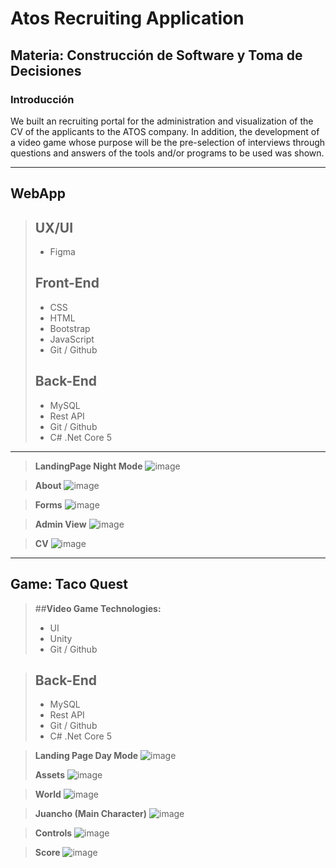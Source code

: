 # **Atos Recruiting Application**

## **Materia:** Construcción de Software y Toma de Decisiones

### Introducción

We built an recruiting portal for the administration and visualization of the CV of the applicants to the ATOS company. In addition, the development of a video game whose purpose will be the pre-selection of interviews through questions and answers of the tools and/or programs to be used was shown.

--- 


## WebApp
> ## **UX/UI**
> - Figma
>
> ## **Front-End**
> - CSS
> - HTML
> - Bootstrap
> - JavaScript
> - Git / Github
> 
>  ## **Back-End**
> - MySQL
> - Rest API
> - Git / Github
> - C# .Net Core 5

---

> **LandingPage Night Mode**
> ![image](https://res.cloudinary.com/dxzqahpnn/image/upload/v1655196838/Landing_Page_zux3lu.png)

> **About**
> ![image](https://res.cloudinary.com/dxzqahpnn/image/upload/v1655197405/About_quabk9.png)

> **Forms**
> ![image](https://res.cloudinary.com/dxzqahpnn/image/upload/v1655196827/forms_tjobgx.png)

> **Admin View**
> ![image](https://res.cloudinary.com/dxzqahpnn/image/upload/v1655196826/AdminView_t6m1np.png)

> **CV**
>![image](https://res.cloudinary.com/dxzqahpnn/image/upload/v1655196827/CV_dybnw3.png)

---

## Game: Taco Quest 

> ##**Video Game Technologies:**
> - UI
> - Unity
> - Git / Github

> ## **Back-End**
> - MySQL
> - Rest API
> - Git / Github
> - C# .Net Core 5

>  **Landing Page Day Mode**
> ![image](https://res.cloudinary.com/dxzqahpnn/image/upload/v1655196216/gamestart_wwpfig.png)
> 
>**Assets**
>![image](https://res.cloudinary.com/dxzqahpnn/image/upload/v1655197645/Sprites_vkbbfd.jpg)

>**World**
>![image](https://res.cloudinary.com/dxzqahpnn/image/upload/v1655198136/WhatsApp_Image_2022-06-14_at_4.10.42_AM_xrrtvl.jpg)

>**Juancho (Main Character)**
>![image](https://res.cloudinary.com/dxzqahpnn/image/upload/v1655197960/JUANCHO_ioqdnq.jpg)

>**Controls**
>![image](https://res.cloudinary.com/dxzqahpnn/image/upload/v1655198121/controls_sawfac.png)


>**Score**
>![image](https://res.cloudinary.com/dxzqahpnn/image/upload/v1655198127/score_o8htp1.png)
